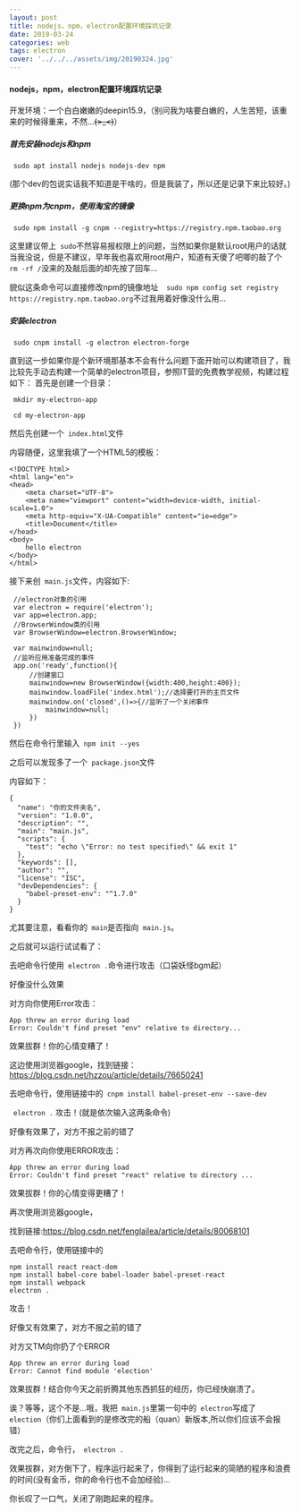 ```yaml
---
layout: post
title: nodejs，npm，electron配置环境踩坑记录
date: 2019-03-24
categories: web
tags: electron
cover: '../../../assets/img/20190324.jpg'
---
```




#### nodejs，npm，electron配置环境踩坑记录

开发环境：一个白白嫩嫩的deepin15.9，（别问我为啥要白嫩的，人生苦短，该重来的时候得重来，不然...~~~~(>_<)~~~~）

##### 首先安装nodejs和npm

` sudo apt install nodejs nodejs-dev npm`

(那个dev的包说实话我不知道是干啥的，但是我装了，所以还是记录下来比较好。)

##### 更换npm为cnpm，使用淘宝的镜像

` sudo npm install -g cnpm --registry=https://registry.npm.taobao.org`

这里建议带上` sudo`不然容易报权限上的问题，当然如果你是默认root用户的话就当我没说，但是不建议，早年我也喜欢用root用户，知道有天傻了吧唧的敲了个` rm -rf /`没来的及敲后面的却先按了回车...

貌似这条命令可以直接修改npm的镜像地址`  sudo npm config set registry https://registry.npm.taobao.org`不过我用着好像没什么用...

##### 安装electron

` sudo cnpm install -g electron electron-forge`

直到这一步如果你是个新环境那基本不会有什么问题下面开始可以构建项目了，我比较先手动去构建一个简单的electron项目，参照IT营的免费教学视频，构建过程如下：
首先是创建一个目录：

` mkdir my-electron-app`

` cd my-electron-app`

然后先创建一个` index.html`文件

内容随便，这里我填了一个HTML5的模板：


``` 
<!DOCTYPE html>
<html lang="en">
<head>
    <meta charset="UTF-8">
    <meta name="viewport" content="width=device-width, initial-scale=1.0">
    <meta http-equiv="X-UA-Compatible" content="ie=edge">
    <title>Document</title>
</head>
<body>
    hello electron
</body>
</html>
```


接下来创` main.js`文件，内容如下:


``` 
 //electron对象的引用
 var electron = require('electron');
 var app=electron.app;
 //BrowserWindow类的引用
 var BrowserWindow=electron.BrowserWindow;

 var mainwindow=null;
 //监听应用准备完成的事件
 app.on('ready',function(){
     //创建窗口
     mainwindow=new BrowserWindow({width:400,height:400});
     mainwindow.loadFile('index.html');//选择要打开的主页文件
     mainwindow.on('closed',()=>{//监听了一个关闭事件
         mainwindow=null;
     })
 })
```


然后在命令行里输入` npm init --yes`

之后可以发现多了一个` package.json`文件

内容如下：


``` 
{
  "name": "你的文件夹名",
  "version": "1.0.0",
  "description": "",
  "main": "main.js",
  "scripts": {
    "test": "echo \"Error: no test specified\" && exit 1"
  },
  "keywords": [],
  "author": "",
  "license": "ISC",
  "devDependencies": {
    "babel-preset-env": "^1.7.0"
  }
}
```


尤其要注意，看看你的` main`是否指向` main.js`。

之后就可以运行试试看了：

去吧命令行使用` electron .`命令进行攻击（口袋妖怪bgm起）

好像没什么效果

对方向你使用Error攻击：


``` 
App threw an error during load
Error: Couldn't find preset "env" relative to directory...
```


效果拔群！你的心情变糟了！

这边使用浏览器google，找到链接：https://blog.csdn.net/hzzou/article/details/76650241

去吧命令行，使用链接中的` cnpm install babel-preset-env --save-dev`
 
` electron .` 攻击！(就是依次输入这两条命令)

好像有效果了，对方不报之前的错了

对方再次向你使用ERROR攻击：


``` 
App threw an error during load
Error: Couldn't find preset "react" relative to directory ...
```


效果拔群！你的心情变得更糟了！


再次使用浏览器google，

找到链接:https://blog.csdn.net/fenglailea/article/details/80068101

去吧命令行，使用链接中的


``` 
npm install react react-dom 
npm install babel-core babel-loader babel-preset-react 
npm install webpack 
electron .
```


攻击！

好像又有效果了，对方不报之前的错了

对方又TM向你扔了个ERROR


``` 
App threw an error during load
Error: Cannot find module 'election'
```


效果拔群！结合你今天之前折腾其他东西抓狂的经历，你已经快崩溃了。

诶？等等，这个不是...哦，我把` main.js`里第一句中的` electron`写成了` election`（你们上面看到的是修改完的船（quan）新版本,所以你们应该不会报错）

改完之后，命令行，` electron .`

效果拔群，对方倒下了，程序运行起来了，你得到了运行起来的简陋的程序和浪费的时间(没有金币，你的命令行也不会加经验)...

你长叹了一口气，关闭了刚跑起来的程序。
